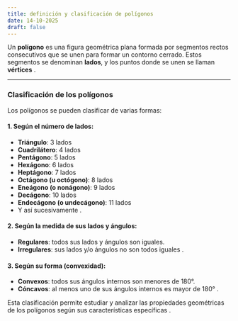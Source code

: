 ```yaml
---
title: definición y clasificación de polígonos
date: 14-10-2025
draft: false
---
```


Un **polígono** es una figura geométrica plana formada por segmentos rectos consecutivos que se unen para formar un contorno cerrado. Estos segmentos se denominan **lados**, y los puntos donde se unen se llaman **vértices** .

---

### **Clasificación de los polígonos**

Los polígonos se pueden clasificar de varias formas:

#### 1. **Según el número de lados**:
- **Triángulo**: 3 lados  
- **Cuadrilátero**: 4 lados  
- **Pentágono**: 5 lados  
- **Hexágono**: 6 lados  
- **Heptágono**: 7 lados  
- **Octágono (u octógono)**: 8 lados  
- **Eneágono (o nonágono)**: 9 lados  
- **Decágono**: 10 lados  
- **Endecágono (o undecágono)**: 11 lados  
- Y así sucesivamente .

#### 2. **Según la medida de sus lados y ángulos**:
- **Regulares**: todos sus lados y ángulos son iguales.  
- **Irregulares**: sus lados y/o ángulos no son todos iguales .

#### 3. **Según su forma (convexidad)**:
- **Convexos**: todos sus ángulos internos son menores de 180°.  
- **Cóncavos**: al menos uno de sus ángulos internos es mayor de 180° .

Esta clasificación permite estudiar y analizar las propiedades geométricas de los polígonos según sus características específicas .